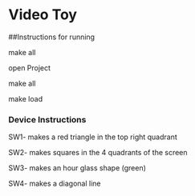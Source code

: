 # Video Toy

##Instructions for running

make all

open Project

make all

make load

### Device Instructions

SW1- makes a red triangle in the top right quadrant

SW2- makes squares in the 4 quadrants of the screen

SW3- makes an hour glass shape (green)

SW4- makes a diagonal line 
